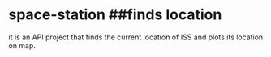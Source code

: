 # space-station ##finds location
it is an API project that finds the current location of ISS and plots its location on map.
